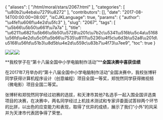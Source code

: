 {
    "aliases": [
        "/html/moral/stars/2067.html"
    ],
    "categories": [
        "\u80b2\u4eba\u7279\u8272"
    ],
    "contributors": [],
    "date": "2017-08-14T00:00:00+08:00",
    "isCJKLanguage": true,
    "params": {
        "author": "\u4fe1\u606f\u4e2d\u5fc3"
    },
    "slug": "2067",
    "tags": [
        "\u5b66\u5b50\u661f\u7a7a"
    ],
    "title": "\u6211\u6821\u5b66\u5b50\u5728\u201c\u7b2c\u5341\u516b\u5c4a\u5168\u56fd\u4e2d\u5c0f\u5b66\u7535\u8111\u5236\u4f5c\u6d3b\u52a8\u201d\u5168\u56fd\u51b3\u8d5b\u4e2d\u559c\u83b7\u4f73\u7ee9",
    "toc": true
}

![](https://cdn.tfls.online/mirror/full/9eec11ce017fe130adb92066a4ea0ba59ed23859.jpg)![](https://cdn.tfls.online/mirror/full/2688cc88b9d479dff07adf17054781132075a23c.jpg)![](https://cdn.tfls.online/mirror/full/c6dcf4eee45e7f6e5e002b9027f0262858f99df5.jpg)




  





**我校学子在“第十八届全国中小学电脑制作活动”****全国决赛中喜获佳绩**









在2017年7月举办的“第十八届全国中小学电脑制作活动”全国决赛中，我校张博轩同学获得计算机程序设计（创意编程）项目全国一等奖，郑悦然同学获得微视频（微电影）项目全国二等奖。




张博轩和郑悦然同学经过初赛的选拔，和天津市其他7名选手一起入围全国评选类项目的决赛，在决赛中，两名同学经过上机技术测试和专家评委面试答辩两个环节的比拼，以出色的应变能力和表现，取得了优异的成绩，展示了我们“小外”的风采并为天津市代表团争得了荣誉。




  





  



